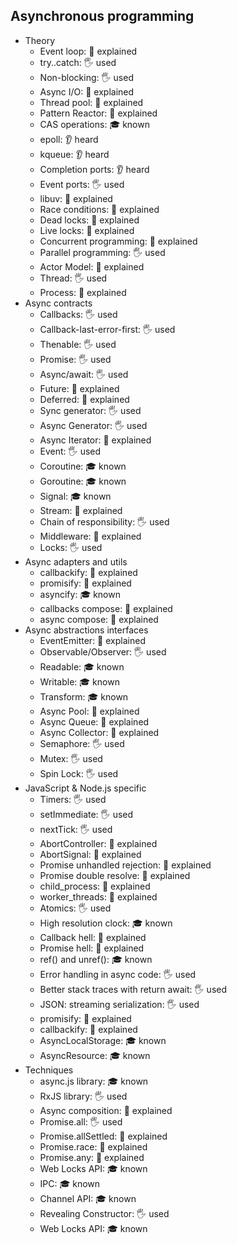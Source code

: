## Asynchronous programming

- Theory
  - Event loop: 🙋 explained
  - try..catch: 🖐️ used
  - Non-blocking: 🖐️ used
  - Async I/O: 🙋 explained
  - Thread pool: 🙋 explained
  - Pattern Reactor: 🙋 explained
  - CAS operations: 🎓 known
  - epoll: 👂 heard
  - kqueue: 👂 heard
  - Completion ports: 👂 heard
  - Event ports: 🖐️ used
  - libuv: 🙋 explained
  - Race conditions: 🙋 explained
  - Dead locks: 🙋 explained
  - Live locks: 🙋 explained
  - Concurrent programming: 🙋 explained
  - Parallel programming: 🖐️ used
  - Actor Model: 🙋 explained
  - Thread: 🖐️ used
  - Process: 🙋 explained
- Async contracts
  - Callbacks: 🖐️ used
  - Callback-last-error-first: 🖐️ used
  - Thenable: 🖐️ used
  - Promise: 🖐️ used
  - Async/await: 🖐️ used
  - Future: 🙋 explained
  - Deferred: 🙋 explained
  - Sync generator: 🖐️ used
  - Async Generator: 🖐️ used
  - Async Iterator: 🙋 explained
  - Event: 🖐️ used
  - Coroutine: 🎓 known
  - Goroutine: 🎓 known
  - Signal: 🎓 known
  - Stream: 🙋 explained
  - Chain of responsibility: 🖐️ used
  - Middleware: 🙋 explained
  - Locks: 🖐️ used
- Async adapters and utils
  - callbackify: 🙋 explained
  - promisify: 🙋 explained
  - asyncify: 🎓 known
  - callbacks compose: 🙋 explained
  - async compose: 🙋 explained
- Async abstractions interfaces
  - EventEmitter: 🙋 explained
  - Observable/Observer: 🖐️ used
  - Readable: 🎓 known
  - Writable: 🎓 known
  - Transform: 🎓 known
  - Async Pool: 🙋 explained
  - Async Queue: 🙋 explained
  - Async Collector: 🙋 explained
  - Semaphore: 🖐️ used
  - Mutex: 🖐️ used
  - Spin Lock: 🖐️ used
- JavaScript & Node.js specific
  - Timers: 🖐️ used
  - setImmediate: 🖐️ used
  - nextTick: 🖐️ used
  - AbortController: 🙋 explained
  - AbortSignal: 🙋 explained
  - Promise unhandled rejection: 🙋 explained
  - Promise double resolve: 🙋 explained
  - child_process: 🙋 explained
  - worker_threads: 🙋 explained
  - Atomics: 🖐️ used
  - High resolution clock: 🎓 known
  - Callback hell: 🙋 explained
  - Promise hell: 🙋 explained
  - ref() and unref(): 🎓 known
  - Error handling in async code: 🖐️ used
  - Better stack traces with return await: 🖐️ used
  - JSON: streaming serialization: 🖐️ used
  - promisify: 🙋 explained
  - callbackify: 🙋 explained
  - AsyncLocalStorage: 🎓 known
  - AsyncResource: 🎓 known
- Techniques
  - async.js library: 🎓 known
  - RxJS library: 🖐️ used
  - Async composition: 🙋 explained
  - Promise.all: 🖐️ used
  - Promise.allSettled: 🙋 explained
  - Promise.race: 🙋 explained
  - Promise.any: 🙋 explained
  - Web Locks API: 🎓 known
  - IPC: 🎓 known
  - Channel API: 🎓 known
  - Revealing Constructor: 🖐️ used
  - Web Locks API: 🎓 known
